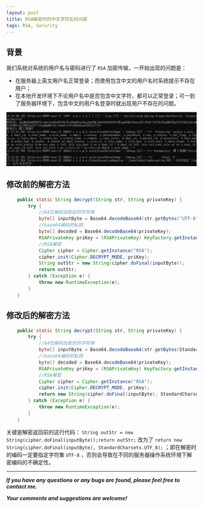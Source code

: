 ```yaml
---
layout: post
title: RSA解密时的中文字符乱码问题
tags: RSA, Serurity
---
```


## 背景

我们系统对系统的用户名与密码进行了 `RSA` 加密传输，一开始出现的问题是：

* 在服务器上英文用户名正常登录；而使用包含中文的用户名时系统提示不存在用户；
* 在本地开发环境下不论用户名中是否包含中文字符，都可以正常登录；可一到了服务器环境下，包含中文的用户名登录时就出现用户不存在的问题。

![2022-09-12-RSADecryptError.jpg](https://github.com/heartsuit/heartsuit.github.io/raw/master/pictures/2022-09-12-RSADecryptError.jpg)

## 修改前的解密方法

```java
    public static String decrypt(String str, String privateKey) {
        try {
            //64位解码加密后的字符串
            byte[] inputByte = Base64.decodeBase64(str.getBytes("UTF-8"));
            //base64编码的私钥
            byte[] decoded = Base64.decodeBase64(privateKey);
            RSAPrivateKey priKey = (RSAPrivateKey) KeyFactory.getInstance("RSA").generatePrivate(new PKCS8EncodedKeySpec(decoded));
            //RSA解密
            Cipher cipher = Cipher.getInstance("RSA");
            cipher.init(Cipher.DECRYPT_MODE, priKey);
            String outStr = new String(cipher.doFinal(inputByte));
            return outStr;
        } catch (Exception e) {
            throw new RuntimeException(e);
        }
    }
```

## 修改后的解密方法

```java
    public static String decrypt(String str, String privateKey) {
        try {
            //64位解码加密后的字符串
            byte[] inputByte = Base64.decodeBase64(str.getBytes(StandardCharsets.UTF_8));
            //base64编码的私钥
            byte[] decoded = Base64.decodeBase64(privateKey);
            RSAPrivateKey priKey = (RSAPrivateKey) KeyFactory.getInstance("RSA").generatePrivate(new PKCS8EncodedKeySpec(decoded));
            //RSA解密
            Cipher cipher = Cipher.getInstance("RSA");
            cipher.init(Cipher.DECRYPT_MODE, priKey);
            return new String(cipher.doFinal(inputByte), StandardCharsets.UTF_8);
        } catch (Exception e) {
            throw new RuntimeException(e);
        }
    }
```

关键是解密返回前的这行代码： `String outStr = new String(cipher.doFinal(inputByte));return outStr;` 改为了 `return new String(cipher.doFinal(inputByte), StandardCharsets.UTF_8);` ；即在解密时的编码一定要指定字符集 `UTF-8` ，否则会导致在不同的服务器操作系统环境下解密编码的不确定性。

---

***If you have any questions or any bugs are found, please feel free to contact me.***

***Your comments and suggestions are welcome!***
